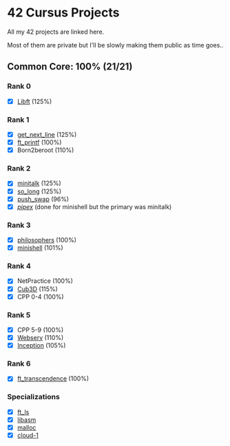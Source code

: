 # 42 Cursus Projects

All my 42 projects are linked here.

Most of them are private but I'll be slowly making them public as time goes..

## Common Core: 100% (21/21)

### Rank 0
- [x] [Libft](https://github.com/MM1212/42-libft) (125%)

### Rank 1
- [x] [get_next_line](https://github.com/MM1212/42common_core/tree/master/get_next_line) (125%)
- [x] [ft_printf](https://github.com/MM1212/42common_core/tree/master/ft_printf) (100%)
- [x] Born2beroot (110%)

### Rank 2
- [x] [minitalk](https://github.com/MM1212/42common_core/tree/master/minitalk) (125%)
- [x] [so_long](https://github.com/MM1212/42common_core/tree/master/so_long) (125%)
- [x] [push_swap](https://github.com/MM1212/42common_core/tree/master/push_swap) (96%)
- [x] *[pipex](https://github.com/MM1212/42common_core/tree/master/pipex)* (done for minishell but the primary was minitalk)

### Rank 3
- [x] [philosophers](https://github.com/MM1212/42common_core/tree/master/philosophers) (100%)
- [x] [minishell](https://github.com/MM1212/minishell) (101%)

### Rank 4
- [x] NetPractice (100%)
- [X] [Cub3D](https://github.com/diogodiasgrilo/Cub3d_42) (115%)
- [x] CPP 0-4 (100%)

### Rank 5
- [x] CPP 5-9 (100%)
- [x] [Webserv](https://github.com/MM1212/webserv) (110%)
- [x] [Inception](https://github.com/MM1212/42common_core/tree/master/inception) (105%)

### Rank 6
- [x] [ft_transcendence](https://github.com/MM1212/ft_transcendence) (100%)

### Specializations
- [x] [ft_ls](https://github.com/MM1212/ft_ls)
- [x] [libasm](https://github.com/MM1212/libasm)
- [x] [malloc](https://github.com/MM1212/malloc)
- [x] [cloud-1](https://github.com/MM1212/cloud-1)

